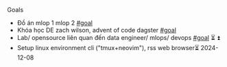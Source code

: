 Goals 
-  Đồ án mlop 1 mlop 2 [#goal](app://obsidian.md/index.html#goal)
- Khóa học DE zach wilson, advent of code dagster [#goal](app://obsidian.md/index.html#goal) 
-  Lab/ opensource liên quan đến data engineer/ mlops/ devops [#goal](app://obsidian.md/index.html#goal)  ⏳ ⏫ 
- Setup linux environment cli ("tmux+neovim"), rss web browser⏳ 2024-12-08 